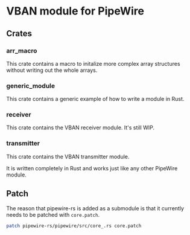 VBAN module for PipeWire
========================

Crates
------

### arr_macro

This crate contains a macro to initalize more complex array structures without writing out the whole arrays.

### generic_module

This crate contains a generic example of how to write a module in Rust.

### receiver

This crate contains the VBAN receiver module. It's still WIP.

### transmitter

This crate contains the VBAN transmitter module.

It is written completely in Rust and works just like any other PipeWire module.

Patch
-----

The reason that pipewire-rs is added as a submodule is that it currently needs to be patched with `core.patch`.
```sh
patch pipewire-rs/pipewire/src/core_.rs core.patch
```
